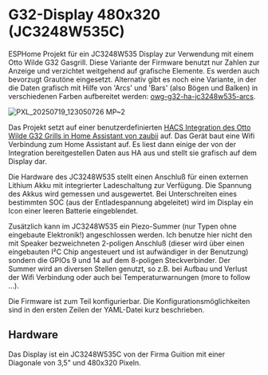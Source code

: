 # G32-Display 480x320 (JC3248W535C)
ESPHome Projekt für ein JC3248W535 Display zur Verwendung mit einem Otto Wilde G32 Gasgrill.
Diese Variante der Firmware benutzt nur Zahlen zur Anzeige und verzichtet weitgehend auf grafische Elemente. Es werden auch bevorzugt Grautöne eingesetzt. Alternativ gibt es noch eine Variante, in der die Daten grafisch mit Hilfe von 'Arcs' und 'Bars' (also Bögen und Balken) in verschiedenen Farben aufbereitet werden: [owg-g32-ha-jc3248w535-arcs](https://github.com/JBecker32/owg-g32-ha-jc3248w535-arcs). 

![PXL_20250719_123050726 MP~2](https://github.com/user-attachments/assets/f7d3ad14-6762-4022-a610-4a23d98a9449)

Das Projekt setzt auf einer benutzerdefinierten [HACS Integration des Otto Wilde G32 Grills in Home Assistant von zaubii](https://github.com/zaubii/owg-g32-ha-integration) auf. 
Das Gerät baut eine Wifi Verbindung zum Home Assistant auf. Es liest dann einige der von der Integration bereitgestellen Daten aus HA aus und stellt sie grafisch auf dem Display dar.

Die Hardware des JC3248W535 stellt einen Anschluß für einen externen Lithium Akku mit integrierter Ladeschaltung zur Verfügung. Die Spannung des Akkus wird gemessen und ausgewertet. Bei Unterschreiten eines bestimmten SOC (aus der Entladespannung abgeleitet) wird im Display ein Icon einer leeren Batterie eingeblendet.

Zusätzlich kann im JC3248W535 ein Piezo-Summer (nur Typen ohne eingebaute Elektronik!) angeschlossen werden. Ich benutze hier nicht den mit Speaker bezweichneten 2-poligen Anschluß (dieser wird über einen eingebauten I²C Chip angesteuert und ist aufwändiger in der Benutzung) sondern die GPIOs 9 und 14 auf dem 8-poligen Steckverbinder. Der Summer wird an diversen Stellen genutzt, so z.B. bei Aufbau und Verlust der Wifi Verbindung oder auch bei Temperaturwarnungen (more to follow ...).

Die Firmware ist zum Teil konfigurierbar. Die Konfigurationsmöglichkeiten sind in den ersten Zeilen der YAML-Datei kurz beschrieben. 

## Hardware
Das Display ist ein JC3248W535C von der Firma Guition mit einer Diagonale von 3,5" und 480x320 Pixeln.
